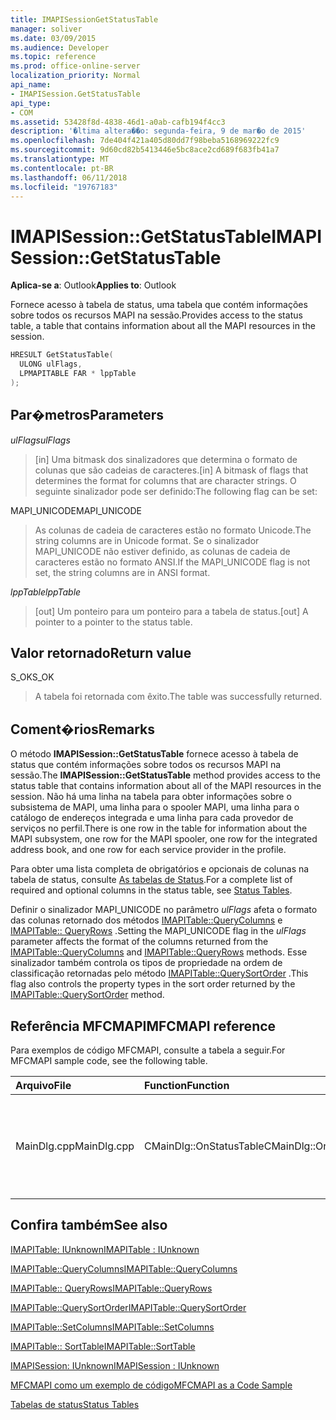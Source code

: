 ```yaml
---
title: IMAPISessionGetStatusTable
manager: soliver
ms.date: 03/09/2015
ms.audience: Developer
ms.topic: reference
ms.prod: office-online-server
localization_priority: Normal
api_name:
- IMAPISession.GetStatusTable
api_type:
- COM
ms.assetid: 53428f8d-4838-46d1-a0ab-cafb194f4cc3
description: '�ltima altera��o: segunda-feira, 9 de mar�o de 2015'
ms.openlocfilehash: 7de404f421a405d80dd7f98beba5168969222fc9
ms.sourcegitcommit: 9d60cd82b5413446e5bc8ace2cd689f683fb41a7
ms.translationtype: MT
ms.contentlocale: pt-BR
ms.lasthandoff: 06/11/2018
ms.locfileid: "19767183"
---
```

# <a name="imapisessiongetstatustable"></a><span data-ttu-id="e40d1-103">IMAPISession::GetStatusTable</span><span class="sxs-lookup"><span data-stu-id="e40d1-103">IMAPISession::GetStatusTable</span></span>

  
  
<span data-ttu-id="e40d1-104">**Aplica-se a**: Outlook</span><span class="sxs-lookup"><span data-stu-id="e40d1-104">**Applies to**: Outlook</span></span> 
  
<span data-ttu-id="e40d1-105">Fornece acesso à tabela de status, uma tabela que contém informações sobre todos os recursos MAPI na sessão.</span><span class="sxs-lookup"><span data-stu-id="e40d1-105">Provides access to the status table, a table that contains information about all the MAPI resources in the session.</span></span>
  
```cpp
HRESULT GetStatusTable(
  ULONG ulFlags,
  LPMAPITABLE FAR * lppTable
);
```

## <a name="parameters"></a><span data-ttu-id="e40d1-106">Par�metros</span><span class="sxs-lookup"><span data-stu-id="e40d1-106">Parameters</span></span>

 <span data-ttu-id="e40d1-107">_ulFlags_</span><span class="sxs-lookup"><span data-stu-id="e40d1-107">_ulFlags_</span></span>
  
> <span data-ttu-id="e40d1-108">[in] Uma bitmask dos sinalizadores que determina o formato de colunas que são cadeias de caracteres.</span><span class="sxs-lookup"><span data-stu-id="e40d1-108">[in] A bitmask of flags that determines the format for columns that are character strings.</span></span> <span data-ttu-id="e40d1-109">O seguinte sinalizador pode ser definido:</span><span class="sxs-lookup"><span data-stu-id="e40d1-109">The following flag can be set:</span></span>
    
<span data-ttu-id="e40d1-110">MAPI_UNICODE</span><span class="sxs-lookup"><span data-stu-id="e40d1-110">MAPI_UNICODE</span></span> 
  
> <span data-ttu-id="e40d1-111">As colunas de cadeia de caracteres estão no formato Unicode.</span><span class="sxs-lookup"><span data-stu-id="e40d1-111">The string columns are in Unicode format.</span></span> <span data-ttu-id="e40d1-112">Se o sinalizador MAPI_UNICODE não estiver definido, as colunas de cadeia de caracteres estão no formato ANSI.</span><span class="sxs-lookup"><span data-stu-id="e40d1-112">If the MAPI_UNICODE flag is not set, the string columns are in ANSI format.</span></span>
    
 <span data-ttu-id="e40d1-113">_lppTable_</span><span class="sxs-lookup"><span data-stu-id="e40d1-113">_lppTable_</span></span>
  
> <span data-ttu-id="e40d1-114">[out] Um ponteiro para um ponteiro para a tabela de status.</span><span class="sxs-lookup"><span data-stu-id="e40d1-114">[out] A pointer to a pointer to the status table.</span></span>
    
## <a name="return-value"></a><span data-ttu-id="e40d1-115">Valor retornado</span><span class="sxs-lookup"><span data-stu-id="e40d1-115">Return value</span></span>

<span data-ttu-id="e40d1-116">S_OK</span><span class="sxs-lookup"><span data-stu-id="e40d1-116">S_OK</span></span> 
  
> <span data-ttu-id="e40d1-117">A tabela foi retornada com êxito.</span><span class="sxs-lookup"><span data-stu-id="e40d1-117">The table was successfully returned.</span></span>
    
## <a name="remarks"></a><span data-ttu-id="e40d1-118">Coment�rios</span><span class="sxs-lookup"><span data-stu-id="e40d1-118">Remarks</span></span>

<span data-ttu-id="e40d1-119">O método **IMAPISession::GetStatusTable** fornece acesso à tabela de status que contém informações sobre todos os recursos MAPI na sessão.</span><span class="sxs-lookup"><span data-stu-id="e40d1-119">The **IMAPISession::GetStatusTable** method provides access to the status table that contains information about all of the MAPI resources in the session.</span></span> <span data-ttu-id="e40d1-120">Não há uma linha na tabela para obter informações sobre o subsistema de MAPI, uma linha para o spooler MAPI, uma linha para o catálogo de endereços integrada e uma linha para cada provedor de serviços no perfil.</span><span class="sxs-lookup"><span data-stu-id="e40d1-120">There is one row in the table for information about the MAPI subsystem, one row for the MAPI spooler, one row for the integrated address book, and one row for each service provider in the profile.</span></span> 
  
<span data-ttu-id="e40d1-121">Para obter uma lista completa de obrigatórios e opcionais de colunas na tabela de status, consulte [As tabelas de Status](status-tables.md).</span><span class="sxs-lookup"><span data-stu-id="e40d1-121">For a complete list of required and optional columns in the status table, see [Status Tables](status-tables.md).</span></span> 
  
<span data-ttu-id="e40d1-122">Definir o sinalizador MAPI_UNICODE no parâmetro _ulFlags_ afeta o formato das colunas retornado dos métodos [IMAPITable::QueryColumns](imapitable-querycolumns.md) e [IMAPITable:: QueryRows](imapitable-queryrows.md) .</span><span class="sxs-lookup"><span data-stu-id="e40d1-122">Setting the MAPI_UNICODE flag in the  _ulFlags_ parameter affects the format of the columns returned from the [IMAPITable::QueryColumns](imapitable-querycolumns.md) and [IMAPITable::QueryRows](imapitable-queryrows.md) methods.</span></span> <span data-ttu-id="e40d1-123">Esse sinalizador também controla os tipos de propriedade na ordem de classificação retornadas pelo método [IMAPITable::QuerySortOrder](imapitable-querysortorder.md) .</span><span class="sxs-lookup"><span data-stu-id="e40d1-123">This flag also controls the property types in the sort order returned by the [IMAPITable::QuerySortOrder](imapitable-querysortorder.md) method.</span></span> 
  
## <a name="mfcmapi-reference"></a><span data-ttu-id="e40d1-124">Referência MFCMAPI</span><span class="sxs-lookup"><span data-stu-id="e40d1-124">MFCMAPI reference</span></span>

<span data-ttu-id="e40d1-125">Para exemplos de código MFCMAPI, consulte a tabela a seguir.</span><span class="sxs-lookup"><span data-stu-id="e40d1-125">For MFCMAPI sample code, see the following table.</span></span>
  
|<span data-ttu-id="e40d1-126">**Arquivo**</span><span class="sxs-lookup"><span data-stu-id="e40d1-126">**File**</span></span>|<span data-ttu-id="e40d1-127">**Function**</span><span class="sxs-lookup"><span data-stu-id="e40d1-127">**Function**</span></span>|<span data-ttu-id="e40d1-128">**Comment**</span><span class="sxs-lookup"><span data-stu-id="e40d1-128">**Comment**</span></span>|
|:-----|:-----|:-----|
|<span data-ttu-id="e40d1-129">MainDlg.cpp</span><span class="sxs-lookup"><span data-stu-id="e40d1-129">MainDlg.cpp</span></span>  <br/> |<span data-ttu-id="e40d1-130">CMainDlg::OnStatusTable</span><span class="sxs-lookup"><span data-stu-id="e40d1-130">CMainDlg::OnStatusTable</span></span>  <br/> |<span data-ttu-id="e40d1-131">MFCMAPI usa o método **IMAPISession::GetStatusTable** para obter a tabela de status a ser renderizado.</span><span class="sxs-lookup"><span data-stu-id="e40d1-131">MFCMAPI uses the **IMAPISession::GetStatusTable** method to obtain the status table to be rendered.</span></span>  <br/> |
   
## <a name="see-also"></a><span data-ttu-id="e40d1-132">Confira também</span><span class="sxs-lookup"><span data-stu-id="e40d1-132">See also</span></span>



[<span data-ttu-id="e40d1-133">IMAPITable: IUnknown</span><span class="sxs-lookup"><span data-stu-id="e40d1-133">IMAPITable : IUnknown</span></span>](imapitableiunknown.md)
  
[<span data-ttu-id="e40d1-134">IMAPITable::QueryColumns</span><span class="sxs-lookup"><span data-stu-id="e40d1-134">IMAPITable::QueryColumns</span></span>](imapitable-querycolumns.md)
  
[<span data-ttu-id="e40d1-135">IMAPITable:: QueryRows</span><span class="sxs-lookup"><span data-stu-id="e40d1-135">IMAPITable::QueryRows</span></span>](imapitable-queryrows.md)
  
[<span data-ttu-id="e40d1-136">IMAPITable::QuerySortOrder</span><span class="sxs-lookup"><span data-stu-id="e40d1-136">IMAPITable::QuerySortOrder</span></span>](imapitable-querysortorder.md)
  
[<span data-ttu-id="e40d1-137">IMAPITable::SetColumns</span><span class="sxs-lookup"><span data-stu-id="e40d1-137">IMAPITable::SetColumns</span></span>](imapitable-setcolumns.md)
  
[<span data-ttu-id="e40d1-138">IMAPITable:: SortTable</span><span class="sxs-lookup"><span data-stu-id="e40d1-138">IMAPITable::SortTable</span></span>](imapitable-sorttable.md)
  
[<span data-ttu-id="e40d1-139">IMAPISession: IUnknown</span><span class="sxs-lookup"><span data-stu-id="e40d1-139">IMAPISession : IUnknown</span></span>](imapisessioniunknown.md)


[<span data-ttu-id="e40d1-140">MFCMAPI como um exemplo de código</span><span class="sxs-lookup"><span data-stu-id="e40d1-140">MFCMAPI as a Code Sample</span></span>](mfcmapi-as-a-code-sample.md)
  
[<span data-ttu-id="e40d1-141">Tabelas de status</span><span class="sxs-lookup"><span data-stu-id="e40d1-141">Status Tables</span></span>](status-tables.md)

